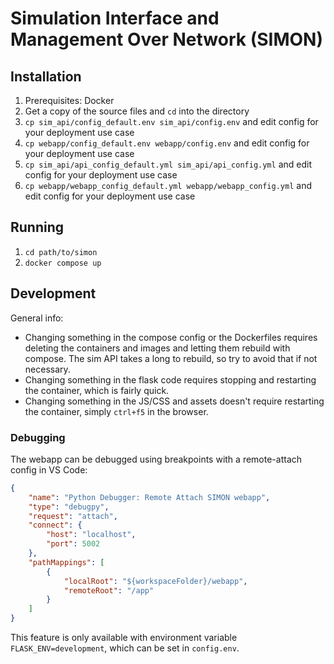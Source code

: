 # Simulation Interface and Management Over Network (SIMON)

## Installation
1. Prerequisites: Docker
1. Get a copy of the source files and `cd` into the directory
1. `cp sim_api/config_default.env sim_api/config.env` and edit config for your deployment use case
1. `cp webapp/config_default.env webapp/config.env` and edit config for your deployment use case
1. `cp sim_api/api_config_default.yml sim_api/api_config.yml` and edit config for your deployment use case
1. `cp webapp/webapp_config_default.yml webapp/webapp_config.yml` and edit config for your deployment use case

## Running
1. `cd path/to/simon`
1. `docker compose up`

## Development
General info:
* Changing something in the compose config or the Dockerfiles requires deleting the containers and images and letting them rebuild with compose. The sim API takes a long to rebuild, so try to avoid that if not necessary.
* Changing something in the flask code requires stopping and restarting the container, which is fairly quick.
* Changing something in the JS/CSS and assets doesn't require restarting the container, simply `ctrl+f5` in the browser.

### Debugging
The webapp can be debugged using breakpoints with a remote-attach config in VS Code:
```json
{
    "name": "Python Debugger: Remote Attach SIMON webapp",
    "type": "debugpy",
    "request": "attach",
    "connect": {
        "host": "localhost",
        "port": 5002
    },
    "pathMappings": [
        {
            "localRoot": "${workspaceFolder}/webapp",
            "remoteRoot": "/app"
        }
    ]
}
```
This feature is only available with environment variable `FLASK_ENV=development`, which can be set in `config.env`.